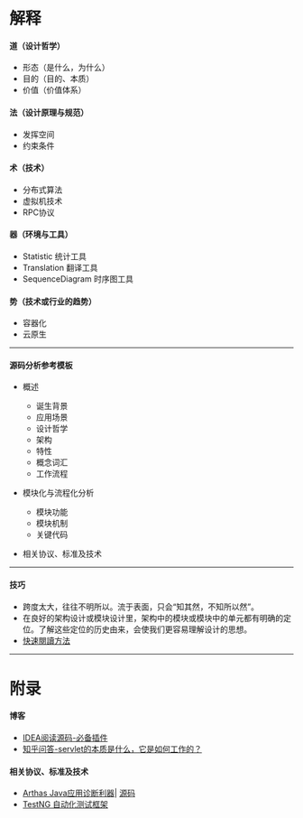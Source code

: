 # 解释
#### 道（设计哲学）
- 形态（是什么，为什么）
- 目的（目的、本质）
- 价值（价值体系）
#### 法（设计原理与规范）
- 发挥空间
- 约束条件
#### 术（技术）
- 分布式算法
- 虚拟机技术
- RPC协议
#### 器（环境与工具）
- Statistic 统计工具
- Translation 翻译工具
- SequenceDiagram 时序图工具
#### 势（技术或行业的趋势）
- 容器化
- 云原生





***
#### 源码分析参考模板
+ 概述
    - 诞生背景
    - 应用场景
    - 设计哲学
    - 架构
    - 特性
    - 概念词汇
    - 工作流程

+ 模块化与流程化分析
    - 模块功能
    - 模块机制
    - 关键代码

+ 相关协议、标准及技术

***
#### 技巧
- 跨度太大，往往不明所以。流于表面，只会“知其然，不知所以然”。
- 在良好的架构设计或模块设计里，架构中的模块或模块中的单元都有明确的定位。了解这些定位的历史由来，会使我们更容易理解设计的思想。
- [快速閱讀方法](https://medium.com/@raphee121/speed-reading-1fe898855476)
***
# 附录
#### 博客
- [IDEA阅读源码-必备插件](https://my.oschina.net/lihua20103181/blog/4882956)
- [知乎问答-servlet的本质是什么，它是如何工作的？](https://www.zhihu.com/question/21416727)

#### 相关协议、标准及技术
- [Arthas Java应用诊断利器](https://arthas.aliyun.com/zh-cn/)| [源码](https://github.com/alibaba/arthas)
- [TestNG 自动化测试框架](https://testng.org/doc/)
